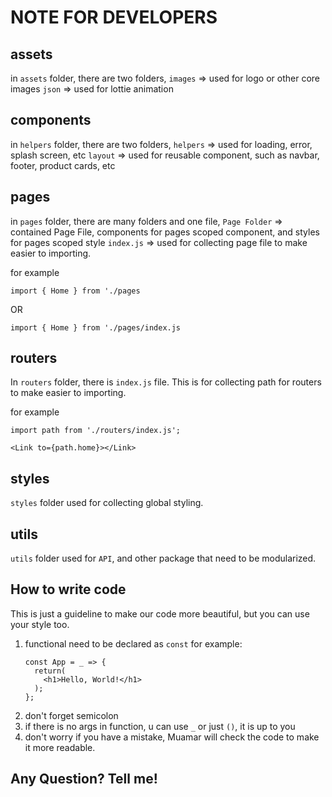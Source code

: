 # NOTE FOR DEVELOPERS

## assets
in `assets` folder, there are two folders, 
  `images` => used for logo or other core images
  `json` => used for lottie animation

## components
in `helpers` folder, there are two folders,
  `helpers` => used for loading, error, splash screen, etc
  `layout` => used for reusable component, such as navbar, footer, product cards, etc

## pages
in `pages` folder, there are many folders and one file,
  `Page Folder` => contained Page File, components for pages scoped component, and styles for pages scoped style
  `index.js` => used for collecting page file to make easier to importing.

  for example

  `import { Home } from './pages`

  OR

  `import { Home } from './pages/index.js`

## routers
In `routers` folder, there is `index.js` file. This is for collecting path for routers to make easier to importing.

for example

`import path from './routers/index.js';`

`<Link to={path.home}></Link>`

## styles
`styles` folder used for collecting global styling.

## utils
`utils` folder used for `API`, and other package that need to be modularized.

## How to write code

This is just a guideline to make our code more beautiful, but you can use your style too.

1. functional need to be declared as `const`
    for example:
    ```
    const App = _ => {
      return(
        <h1>Hello, World!</h1>
      );
    };
    ```
2. don't forget semicolon
3. if there is no args in function, u can use `_` or just `()`, it is up to you
4. don't worry if you have a mistake, Muamar will check the code to make it more readable.

## Any Question? Tell me!
